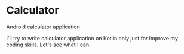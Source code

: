 # Calculator
Android calculator application

I'll try to write calculator application on Kotlin only just for improve my coding skills. Let's see what I can.
